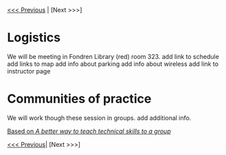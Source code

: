 [<<< Previous](README.md) | [Next >>>]  

# Logistics

We will be meeting in Fondren Library (red) room 323. 
add link to schedule
add links to map
add info about parking
add info about wireless
add link to instructor page 

# Communities of practice 

We will work though these session in groups. add additional info.

[Based on *A better way to teach technical skills to a group*](http://miriamposner.com/blog/a-better-way-to-teach-technical-skills-to-a-group/)


[<<< Previous](README.md)| [Next >>>]